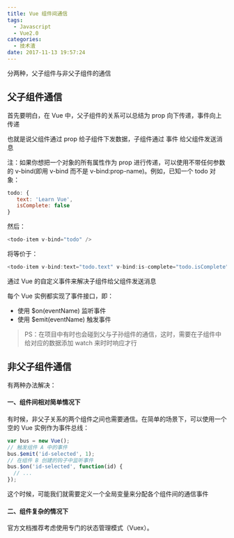 ```yaml
---
title: Vue 组件间通信
tags:
  - Javascript
  - Vue2.0
categories:
  - 技术渣
date: 2017-11-13 19:57:24
---
```


分两种，父子组件与非父子组件的通信

## 父子组件通信

首先要明白，在 Vue 中，父子组件的关系可以总结为 prop 向下传递，事件向上传递

也就是说父组件通过 prop 给子组件下发数据，子组件通过 事件 给父组件发送消息

注：如果你想把一个对象的所有属性作为 prop 进行传递，可以使用不带任何参数的 v-bind(即用 v-bind 而不是 v-bind:prop-name)。例如，已知一个 todo 对象：

```javascript
todo: {
   text: 'Learn Vue',
   isComplete: false
}
```

然后：

```javascript
<todo-item v-bind="todo" />
```

将等价于：

```javascript
<todo-item v-bind:text="todo.text" v-bind:is-complete="todo.isComplete" />
```

通过 Vue 的自定义事件来解决子组件给父组件发送消息

每个 Vue 实例都实现了事件接口，即：

- 使用 $on(eventName) 监听事件
- 使用 $emit(eventName) 触发事件

> PS：在项目中有时也会碰到父与子孙组件的通信，这时，需要在子组件中给对应的数据添加 watch 来时时响应才行

## 非父子组件通信

有两种办法解决：

#### 一、组件间相对简单情况下

有时候，非父子关系的两个组件之间也需要通信。在简单的场景下，可以使用一个空的 Vue 实例作为事件总线：

```javascript
var bus = new Vue();
// 触发组件 A 中的事件
bus.$emit('id-selected', 1);
// 在组件 B 创建的钩子中监听事件
bus.$on('id-selected', function(id) {
  // ...
});
```

这个时候，可能我们就需要定义一个全局变量来分配各个组件间的通信事件

#### 二、组件复杂的情况下

官方文档推荐考虑使用专门的状态管理模式（Vuex）。

